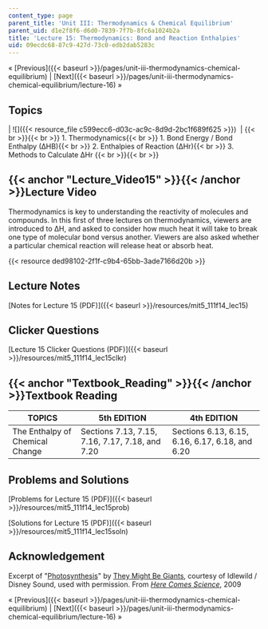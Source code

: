 ```yaml
---
content_type: page
parent_title: 'Unit III: Thermodynamics & Chemical Equilibrium'
parent_uid: d1e2f8f6-d6d0-7839-7f7b-8fc6a1024b2a
title: 'Lecture 15: Thermodynamics: Bond and Reaction Enthalpies'
uid: 09ecdc68-87c9-427d-73c0-edb2dab5283c
---
```


« [Previous]({{< baseurl >}}/pages/unit-iii-thermodynamics-chemical-equilibrium) | [Next]({{< baseurl >}}/pages/unit-iii-thermodynamics-chemical-equilibrium/lecture-16) »

Topics
------

| ![]({{< resource_file c599ecc6-d03c-ac9c-8d9d-2bc1f689f625 >}})  |  {{< br >}}{{< br >}} 1.  Thermodynamics{{< br >}}    1.  Bond Energy / Bond Enthalpy (∆HB){{< br >}}    2.  Enthalpies of Reaction (∆Hr){{< br >}}    3.  Methods to Calculate ∆Hr {{< br >}}{{< br >}}  

{{< anchor "Lecture_Video15" >}}{{< /anchor >}}Lecture Video
------------------------------------------------------------

Thermodynamics is key to understanding the reactivity of molecules and compounds. In this first of three lectures on thermodynamics, viewers are introduced to ∆H, and asked to consider how much heat it will take to break one type of molecular bond versus another. Viewers are also asked whether a particular chemical reaction will release heat or absorb heat.

{{< resource ded98102-2f1f-c9b4-65bb-3ade7166d20b >}}

Lecture Notes
-------------

[Notes for Lecture 15 (PDF)]({{< baseurl >}}/resources/mit5_111f14_lec15)

Clicker Questions
-----------------

[Lecture 15 Clicker Questions (PDF)]({{< baseurl >}}/resources/mit5_111f14_lec15clkr)

{{< anchor "Textbook_Reading" >}}{{< /anchor >}}Textbook Reading
----------------------------------------------------------------

| TOPICS | 5th EDITION | 4th EDITION |
| --- | --- | --- |
| The Enthalpy of Chemical Change | Sections 7.13, 7.15, 7.16, 7.17, 7.18, and 7.20 | Sections 6.13, 6.15, 6.16, 6.17, 6.18, and 6.20 

Problems and Solutions
----------------------

[Problems for Lecture 15 (PDF)]({{< baseurl >}}/resources/mit5_111f14_lec15prob)

[Solutions for Lecture 15 (PDF)]({{< baseurl >}}/resources/mit5_111f14_lec15soln)

Acknowledgement
---------------

Excerpt of "[Photosynthesis](https://youtu.be/LgYPeeABoUs)" by [They Might Be Giants](http://www.theymightbegiants.com/), courtesy of Idlewild / Disney Sound, used with permission. From [_Here Comes Science_](https://www.theymightbegiants.com/here-comes-science), 2009

« [Previous]({{< baseurl >}}/pages/unit-iii-thermodynamics-chemical-equilibrium) | [Next]({{< baseurl >}}/pages/unit-iii-thermodynamics-chemical-equilibrium/lecture-16) »